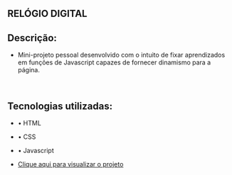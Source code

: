## RELÓGIO DIGITAL 

## Descrição:

- Mini-projeto pessoal desenvolvido com o intuito de fixar aprendizados em funções de Javascript capazes de fornecer dinamismo para a página.

<br>


## Tecnologias utilizadas: 

- • HTML
- • CSS
- • Javascript


- [Clique aqui para visualizar o projeto](https://arthurgab03.github.io/relogio-digital/index.html)


